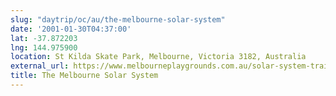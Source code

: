```yaml
---
slug: "daytrip/oc/au/the-melbourne-solar-system"
date: '2001-01-30T04:37:00'
lat: -37.872203
lng: 144.975900
location: St Kilda Skate Park, Melbourne, Victoria 3182, Australia
external_url: https://www.melbourneplaygrounds.com.au/solar-system-trail
title: The Melbourne Solar System
---
```



